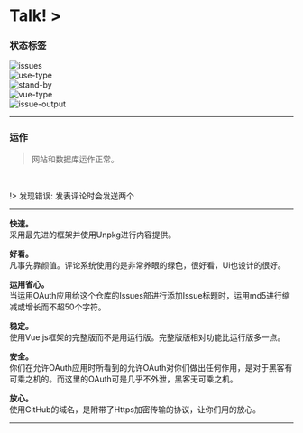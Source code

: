 # Talk! >

### 状态标签
![issues](https://img.shields.io/github/issues/sunbossrs/suntalk_save.svg?style=flat-square)  
![use-type](https://img.shields.io/badge/use--type-vue.js-green.svg?style=flat-square)  
![stand-by](https://img.shields.io/badge/stand--by-vssue-green.svg?style=flat-square)  
![vue-type](https://img.shields.io/badge/vue--type-full-orange.svg?style=flat-square)  
![issue-output](https://img.shields.io/badge/issue--output-md5-lightgrey.svg?style=flat-square)

---
### 运作
> 网站和数据库运作正常。
<br/>

!> 发现错误: 发表评论时会发送两个

---

**快速。**  
采用最先进的框架并使用Unpkg进行内容提供。

**好看。**  
凡事先靠颜值。评论系统使用的是非常养眼的绿色，很好看，Ui也设计的很好。

**运用省心。**  
当运用OAuth应用给这个仓库的Issues部进行添加Issue标题时，运用md5进行缩减或增长而不超50个字符。

**稳定。**  
使用Vue.js框架的完整版而不是用运行版。完整版版相对功能比运行版多一点。

**安全。**  
你们在允许OAuth应用时所看到的允许OAuth对你们做出任何作用，是对于黑客有可乘之机的。而这里的OAuth可是几乎不外泄，黑客无可乘之机。

**放心。**  
使用GitHub的域名，是附带了Https加密传输的协议，让你们用的放心。

---

<div id="vssue"></div>
